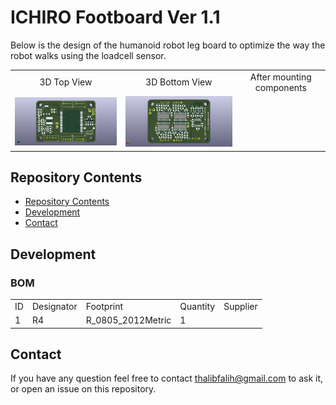 <html lang="en">
  <head>
    <meta charset="uft-8">
    <meta name="author" content="Thalib Falih Fadhil Rabbani">
  </head>
  <body>
    <h1>ICHIRO Footboard Ver 1.1</h1>
    <p>
      Below is the design of the humanoid robot leg board to optimize the way the robot walks using the loadcell sensor.
      <br>
      <table>
        <tr>
          <td>
            <div align="center">
              3D Top View
            </div>
          </td>
          <td>
            <div align="center">
              3D Bottom View
            </div>
          </td>
          <td>
            <div align="center">
              After mounting components
            </div>
          </td>     
        </tr>
        <tr>
          <td>
            <a href="image/loadcell_v1.1 top.png.jpeg">
              <div align="center">
                <img src="image/loadcell_v1.1 top.png" width="320px">
              </div>
            </a>
          </td>
          <td>
            <div align="center">
              <img src="image/loadcell_v1.1 back.png" width="320px">
            </div>
          </td>
          <td>
            <div align="center">
              <img src="" width="320px">
            </div>
          </td>
        </tr>
      </table>
    </p>
    <h2>Repository Contents</h2>
    <p>
      <ul>
        <li><a href="">Repository Contents</li>
        <li><a href="">Development</a></li>
        <li><a href="">Contact</a></li>
      </ul>
    </p>
    <h2>Development</h2>
    <p>
      <h3>BOM</h3>
    </p>
    <table>
    <tr>
      <td>ID</td>
      <td>Designator</td>
      <td>Footprint</td>
      <td>Quantity</td>
      <td>Supplier</td>
    </tr>
    <tr>
      <td>1</td>
      <td>R4</td>
      <td>R_0805_2012Metric</td>
      <td>1</td>
      <td></td>
    </tr>
    </table>
    <h2>Contact</h2>
    <p>
      If you have any question feel free to contact <a href="mailto:thalibfalih@gmail.com">thalibfalih@gmail.com</a> to ask it, or open an issue on this repository.
    </p>
  </body>
</html>
